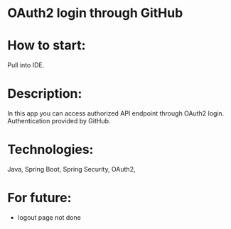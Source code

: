# OAuth2 login through GitHub

# How to start: 

Pull into IDE.

# Description: 

In this app you can access authorized API endpoint through OAuth2 login. Authentication provided by GitHub.

# Technologies: 

Java, Spring Boot, Spring Security, OAuth2, 

# For future:

- logout page not done
